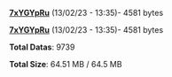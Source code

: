 [**7xYGYpRu**](/data/7xYGYpRu.txt) (13/02/23 - 13:35)- 4581 bytes

[**7xYGYpRu**](/data/7xYGYpRu.txt) (13/02/23 - 13:35)- 4581 bytes

**Total Datas**: 9739

**Total Size**: 64.51 MB / 64.5 MB